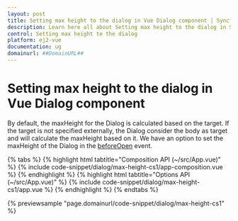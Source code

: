 ```yaml
---
layout: post
title: Setting max height to the dialog in Vue Dialog component | Syncfusion
description: Learn here all about Setting max height to the dialog in Syncfusion Vue Dialog component of Syncfusion Essential JS 2 and more.
control: Setting max height to the dialog 
platform: ej2-vue
documentation: ug
domainurl: ##DomainURL##
---
```


# Setting max height to the dialog in Vue Dialog component

By default, the maxHeight for the Dialog is calculated based on the target. If the target is not specified externally, the Dialog consider the body as target and will calculate the maxHeight based on it. We have an option to set the maxHeight of the Dialog in the [beforeOpen](https://ej2.syncfusion.com/vue/documentation/api/dialog/#beforeOpen) event.

{% tabs %}
{% highlight html tabtitle="Composition API (~/src/App.vue)" %}
{% include code-snippet/dialog/max-height-cs1/app-composition.vue %}
{% endhighlight %}
{% highlight html tabtitle="Options API (~/src/App.vue)" %}
{% include code-snippet/dialog/max-height-cs1/app.vue %}
{% endhighlight %}
{% endtabs %}
        
{% previewsample "page.domainurl/code-snippet/dialog/max-height-cs1" %}
